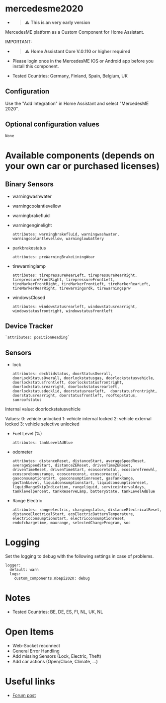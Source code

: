 # mercedesme2020

* > :warning: **This is an very early version**


MercedesME platform as a Custom Component for Home Assistant.

IMPORTANT:

* > :warning: **Home Assistant Core V.0.110 or higher required**

* Please login once in the MercedesME IOS or Android app before you install this component.

* Tested Countries: Germany, Finland, Spain, Belgium, UK

## Configuration

Use the "Add Integration" in Home Assistant and select "MercedesME 2020".

## Optional configuration values

```
None

```

# Available components (depends on your own car or purchased licenses)


## Binary Sensors

* warningwashwater
  
* warningcoolantlevellow
  
* warningbrakefluid

* warningenginelight

    `attributes: warningbrakefluid, warningwashwater, warningcoolantlevellow, warninglowbattery`

* parkbrakestatus

    `attributes: preWarningBrakeLiningWear`

* tirewarninglamp

    `attributes: tirepressureRearLeft, tirepressureRearRight, tirepressureFrontRight, tirepressureFrontLeft, tireMarkerFrontRight, tireMarkerFrontLeft,
    tireMarkerRearLeft, tireMarkerRearRight, tirewarningsrdk, tirewarningsprw`

* windowsClosed
  
    `attributes: windowstatusrearleft, windowstatusrearright, windowstatusfrontright, windowstatusfrontleft`


## Device Tracker
  
    `attributes: positionHeading`

## Sensors

* lock

  `attributes: decklidstatus, doorStatusOverall, doorLockStatusOverall, doorlockstatusgas, doorlockstatusvehicle, doorlockstatusfrontleft,
               doorlockstatusfrontright, doorlockstatusrearright, doorlockstatusrearleft, doorlockstatusdecklid, doorstatusrearleft, 
               doorstatusfrontright, doorstatusrearright, doorstatusfrontleft, rooftopstatus, sunroofstatus`

Internal value: doorlockstatusvehicle

Values:
0: vehicle unlocked
1: vehicle internal locked
2: vehicle external locked
3: vehicle selective unlocked


* Fuel Level (%)

  `attributes: tankLevelAdBlue`

* odometer
  
  `attributes: distanceReset, distanceStart, averageSpeedReset, averageSpeedStart, distanceZEReset, drivenTimeZEReset, drivenTimeReset, drivenTimeStart, ecoscoretotal, ecoscorefreewhl, ecoscorebonusrange, ecoscoreconst, ecoscoreaccel, gasconsumptionstart, gasconsumptionreset, gasTankRange, gasTankLevel, liquidconsumptionstart, liquidconsumptionreset, liquidRangeSkipIndication, rangeliquid, serviceintervaldays, tanklevelpercent, tankReserveLamp, batteryState, tankLevelAdBlue`

* Range Electric

  `attributes: rangeelectric, chargingstatus, distanceElectricalReset, distanceElectricalStart, ecoElectricBatteryTemperature, electricconsumptionstart,
  electricconsumptionreset, endofchargetime, maxrange, selectedChargeProgram, soc`



  
# Logging

Set the logging to debug with the following settings in case of problems.

```
logger:
  default: warn
  logs:
    custom_components.mbapi2020: debug
```

# Notes

* Tested Countries: BE, DE, ES, FI, NL, UK, NL

# Open Items
* Web-Socket reconnect
* General Error Handling
* Add missing Sensors (Lock, Electric, Theft)
* Add car actions (Open/Close, Climate, ...)

# Useful links

* [Forum post](https://community.home-assistant.io/t/mercedes-me-component/41911/520)
